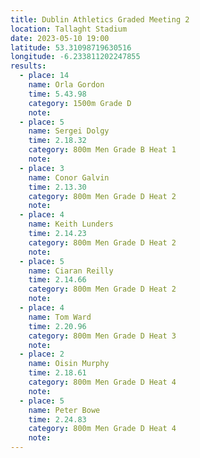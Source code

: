 ```yaml
---
title: Dublin Athletics Graded Meeting 2 
location: Tallaght Stadium
date: 2023-05-10 19:00
latitude: 53.31098719630516
longitude: -6.233811202247855
results:
  - place: 14
    name: Orla Gordon
    time: 5.43.98
    category: 1500m Grade D 
    note: 
  - place: 5
    name: Sergei Dolgy
    time: 2.18.32
    category: 800m Men Grade B Heat 1
    note:
  - place: 3
    name: Conor Galvin
    time: 2.13.30
    category: 800m Men Grade D Heat 2
    note:
  - place: 4
    name: Keith Lunders
    time: 2.14.23 
    category: 800m Men Grade D Heat 2
    note:
  - place: 5
    name: Ciaran Reilly
    time: 2.14.66 
    category: 800m Men Grade D Heat 2
    note:
  - place: 4
    name: Tom Ward
    time: 2.20.96
    category: 800m Men Grade D Heat 3
    note:
  - place: 2
    name: Oisin Murphy
    time: 2.18.61 
    category: 800m Men Grade D Heat 4
    note:
  - place: 5
    name: Peter Bowe
    time: 2.24.83
    category: 800m Men Grade D Heat 4
    note:
---
```

